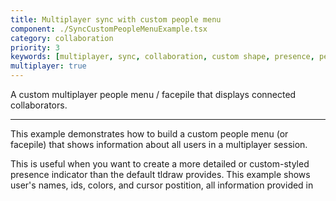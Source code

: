 ```yaml
---
title: Multiplayer sync with custom people menu
component: ./SyncCustomPeopleMenuExample.tsx
category: collaboration
priority: 3
keywords: [multiplayer, sync, collaboration, custom shape, presence, people, ui, facepile]
multiplayer: true
---
```


A custom multiplayer people menu / facepile that displays connected collaborators.

---

This example demonstrates how to build a custom people menu (or facepile) that shows information about all users in a multiplayer session.

This is useful when you want to create a more detailed or custom-styled presence indicator than the default tldraw provides. This example shows user's names, ids, colors, and cursor postition, all information provided in 
